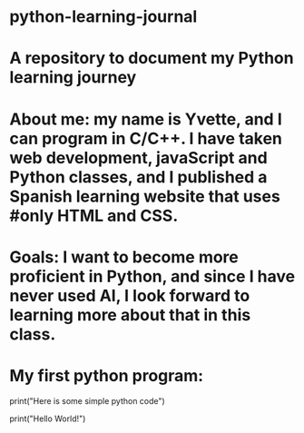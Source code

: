# python-learning-journal
# A repository to document my Python learning journey

# About me: my name is Yvette, and I can program in C/C++.  I have taken web development, javaScript and Python classes, and I published a Spanish learning website that uses #only HTML and CSS.
# Goals: I want to become more proficient in Python, and since I have never used AI, I look forward to learning more about that in this class.

# My first python program:  

print("Here is some simple python code")

print("Hello World!")
